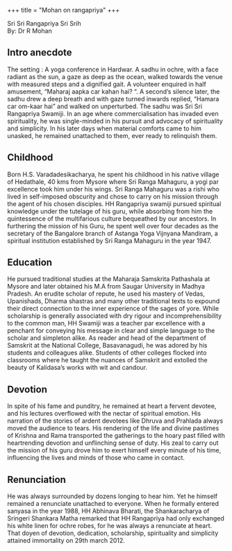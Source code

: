 +++
title = "Mohan on rangapriya"
+++


Sri Sri Rangapriya Sri Srih  
By: Dr R Mohan

## Intro anecdote
The setting : A yoga conference in Hardwar.  A sadhu in ochre, with a face radiant as the sun, a gaze as deep as the ocean, walked towards the venue with measured steps and a dignified gait. A volunteer enquired in half amusement, “Maharaj aapka car kahan hai? “. A second’s silence later, the sadhu drew a deep breath and with gaze turned inwards replied, “Hamara car om-kaar hai” and walked on unperturbed. The sadhu was Sri Sri Rangapriya Swamiji. In an age where commercialisation has invaded even spirituality, he was single-minded in his pursuit and advocacy of spirituality and simplicity. In his later days when material comforts came to him unasked, he remained unattached to them, ever ready to relinquish them.

## Childhood
Born H.S. Varadadesikacharya, he spent his childhood in his native village of Hedathale, 40 kms from Mysore where Sri Ranga Mahaguru, a yogi par excellence took him under his wings. Sri Ranga Mahaguru was a rishi who lived in self-imposed obscurity and chose to carry on his mission through the agent of his chosen disciples. HH Rangapriya swamiji pursued spiritual knowledge under the tutelage of his guru, while absorbing from him the quintessence of the multifarious culture bequeathed by our ancestors. In furthering the mission of his Guru, he spent well over four decades as the secretary of the Bangalore branch of Astanga Yoga Vijnyana Mandiram, a spiritual institution established by Sri Ranga Mahaguru in the year 1947.

## Education
He pursued traditional studies at the Maharaja Samskrita Pathashala at Mysore and later obtained his M.A from Saugar University in Madhya Pradesh. An erudite scholar of repute, he used his mastery of Vedas, Upanishads, Dharma shastras and many other traditional texts to expound their direct connection to the inner experience of the sages of yore. While scholarship is generally associated with dry rigour and incomprehensibility to the common man, HH Swamiji was a teacher par excellence with a penchant for conveying his message in clear and simple language to the scholar and simpleton alike. As reader and head of the department of Samskrit at the National College, Basavanagudi, he was adored by his students and colleagues alike. Students of other colleges flocked into classrooms where he taught the nuances of Samskrit and extolled the beauty of Kalidasa’s works with wit and candour.

## Devotion
In spite of his fame and punditry, he remained at heart a fervent devotee, and his lectures overflowed with the nectar of spiritual emotion.  His narration of the stories of ardent devotees like Dhruva and Prahlada always moved the audience to tears. His rendering of the life and divine pastimes of Krishna and Rama transported the gatherings to the hoary past filled with heartrending devotion and unflinching sense of duty.  His zeal to carry out the mission of his guru drove him to exert himself every minute of his time, influencing the lives and minds of those who came in contact.

## Renunciation
He was always surrounded by dozens longing to hear him. Yet he himself remained a renunciate unattached to everyone. When he formally entered sanyasa in the year 1988, HH Abhinava Bharati, the Shankaracharya of Sringeri Shankara Matha remarked that HH Rangapriya had only exchanged his white linen for ochre robes, for he was always a renunciate at heart. That doyen of devotion, dedication, scholarship, spirituality and simplicity attained immortality on 29th march 2012.

